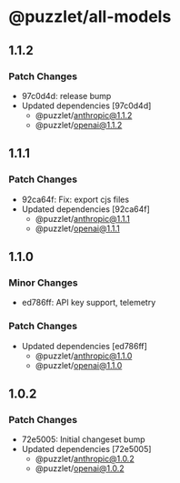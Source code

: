 # @puzzlet/all-models

## 1.1.2

### Patch Changes

- 97c0d4d: release bump
- Updated dependencies [97c0d4d]
  - @puzzlet/anthropic@1.1.2
  - @puzzlet/openai@1.1.2

## 1.1.1

### Patch Changes

- 92ca64f: Fix: export cjs files
- Updated dependencies [92ca64f]
  - @puzzlet/anthropic@1.1.1
  - @puzzlet/openai@1.1.1

## 1.1.0

### Minor Changes

- ed786ff: API key support, telemetry

### Patch Changes

- Updated dependencies [ed786ff]
  - @puzzlet/anthropic@1.1.0
  - @puzzlet/openai@1.1.0

## 1.0.2

### Patch Changes

- 72e5005: Initial changeset bump
- Updated dependencies [72e5005]
  - @puzzlet/anthropic@1.0.2
  - @puzzlet/openai@1.0.2
